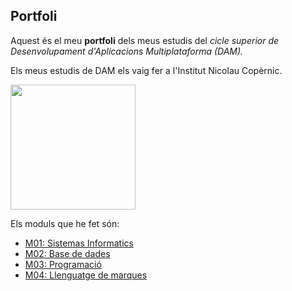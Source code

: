 ## Portfoli

Aquest és el meu **portfoli** dels meus estudis del *cicle superior de Desenvolupament d'Aplicacions Multiplataforma (DAM).*

Els meus estudis de DAM els vaig fer a l'Institut Nicolau Copèrnic.

<img src="https://copernic.cat/images/logos/logo-header.png" width="200">

Els moduls que he fet són:
- [M01: Sistemas Informatics](https://github.com/Juanfonsi/portfoli/tree/main/Moduls/M01%20Sistemes%20informatics) 
- [M02: Base de dades](https://github.com/Juanfonsi/portfoli/tree/main/Moduls/M02%20Base%20de%20dades)
- [M03: Programació](https://github.com/Juanfonsi/portfoli/tree/main/Moduls/M03%20Programacio)
- [M04: Llenguatge de marques](https://github.com/Juanfonsi/portfoli/tree/main/Moduls/M04%20Llenguatge%20de%20marques)
